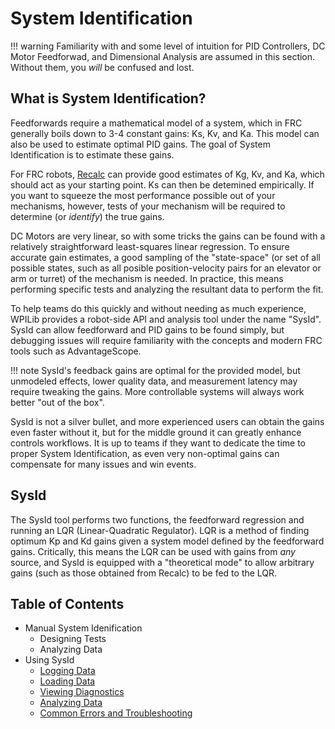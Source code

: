 # System Identification

!!! warning
    Familiarity with and some level of intuition for PID Controllers, DC Motor Feedforwad, and Dimensional Analysis are assumed in this section. Without them, you *will* be confused and lost.

## What is System Identification?

Feedforwards require a mathematical model of a system, which in FRC generally boils down to 3-4 constant gains: Ks, Kv, and Ka. This model can also be used to estimate optimal PID gains. The goal of System Identification is to estimate these gains.

For FRC robots, [Recalc](https://reca.lc) can provide good estimates of Kg, Kv, and Ka, which should act as your starting point. Ks can then be detemined empirically. If you want to squeeze the most performance possible out of your mechanisms, however, tests of your mechanism will be required to determine (or *identify*) the true gains.

DC Motors are very linear, so with some tricks the gains can be found with a relatively straightforward least-squares linear regression. To ensure accurate gain estimates, a good sampling of the "state-space" (or set of all possible states, such as all posible position-velocity pairs for an elevator or arm or turret) of the mechanism is needed. In practice, this means performing specific tests and analyzing the resultant data to perform the fit. 

To help teams do this quickly and without needing as much experience, WPILib provides a robot-side API and analysis tool under the name "SysId". SysId can allow feedforward and PID gains to be found simply, but debugging issues will require familiarity with the concepts and modern FRC tools such as AdvantageScope.

!!! note
    SysId's feedback gains are optimal for the provided model, but unmodeled effects, lower quality data, and measurement latency may require tweaking the gains. More controllable systems will always work better "out of the box".
    
SysId is not a silver bullet, and more experienced users can obtain the gains even faster without it, but for the middle ground it can greatly enhance controls workflows. It is up to teams if they want to dedicate the time to proper System Identification, as even very non-optimal gains can compensate for many issues and win events.

## SysId
The SysId tool performs two functions, the feedforward regression and running an LQR (Linear-Quadratic Regulator). LQR is a method of finding optimum Kp and Kd gains given a system model defined by the feedforward gains. Critically, this means the LQR can be used with gains from *any* source, and SysId is equipped with a "theoretical mode" to allow arbitrary gains (such as those obtained from Recalc) to be fed to the LQR.

## Table of Contents

- Manual System Idenification
    - Designing Tests
    - Analyzing Data
- Using SysId
    - [Logging Data](sysid/logging-data.md)
    - [Loading Data](sysid/loading-data.md)
    - [Viewing Diagnostics](sysid/diagnostics.md)
    - [Analyzing Data](sysid/analyzing-data.md)
    - [Common Errors and Troubleshooting](sysid/troubleshooting.md)